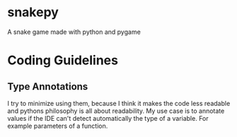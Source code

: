 # snakepy
A snake game made with python and pygame

# Coding Guidelines
## Type Annotations
I try to minimize using them, because I think it makes the code less readable and pythons philosophy is all about readability.
My use case is to annotate values if the IDE can't detect automatically the type of a variable. For example parameters of a function.